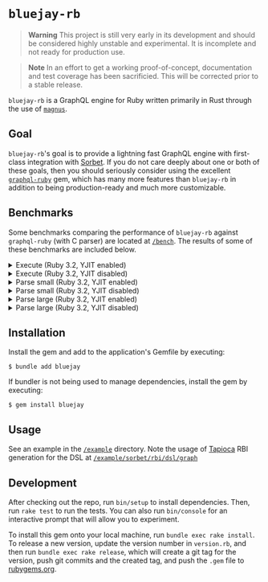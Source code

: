 # `bluejay-rb`

> **Warning**
> This project is still very early in its development and should be considered highly unstable and experimental. It is incomplete and not ready for production use.

> **Note**
> In an effort to get a working proof-of-concept, documentation and test coverage has been sacrificied. This will be corrected prior to a stable release.

`bluejay-rb` is a GraphQL engine for Ruby written primarily in Rust through the use of [`magnus`](https://github.com/matsadler/magnus).

## Goal

`bluejay-rb`'s goal is to provide a lightning fast GraphQL engine with first-class integration with [Sorbet](https://sorbet.org/). If you do not care deeply about one or both of these goals, then you should seriously consider using the excellent [`graphql-ruby`](https://graphql-ruby.org) gem, which has many more features than `bluejay-rb` in addition to being production-ready and much more customizable.

## Benchmarks

Some benchmarks comparing the performance of `bluejay-rb` against `graphql-ruby` (with C parser) are located at [`/bench`](/bench). The results of some of these benchmarks are included below.

<details>
  <summary>Execute (Ruby 3.2, YJIT enabled)</summary>

  ```
  Profiling IPS:
  Warming up --------------------------------------
              bluejay    10.186k i/100ms
  Calculating -------------------------------------
              bluejay     94.905k (±12.6%) i/s -    468.556k in   5.041452s
  Profiling Ruby memory allocations:
  Calculating -------------------------------------
              bluejay   680.000  memsize (     0.000  retained)
                          17.000  objects (     0.000  retained)
                          6.000  strings (     0.000  retained)

  ruby -Ilib bench/execute.rb
  Profiling IPS:
  Warming up --------------------------------------
              graphql   126.000  i/100ms
              bluejay   886.000  i/100ms
  Calculating -------------------------------------
              graphql      1.251k (± 7.8%) i/s -      6.300k in   5.079402s
              bluejay      8.116k (±11.0%) i/s -     40.756k in   5.089903s

  Comparison:
              bluejay:     8115.5 i/s
              graphql:     1251.4 i/s - 6.49x  (± 0.00) slower

  Profiling Ruby memory allocations:
  Calculating -------------------------------------
              graphql    54.136k memsize (   168.000  retained)
                        480.000  objects (     1.000  retained)
                          22.000  strings (     0.000  retained)
              bluejay     5.800k memsize (   168.000  retained)
                          44.000  objects (     1.000  retained)
                          0.000  strings (     0.000  retained)

  Comparison:
              bluejay:       5800 allocated
              graphql:      54136 allocated - 9.33x more
  ```
</details>

<details>
  <summary>Execute (Ruby 3.2, YJIT disabled)</summary>

  ```
  Profiling IPS:
  Warming up --------------------------------------
              graphql    50.000  i/100ms
              bluejay   846.000  i/100ms
  Calculating -------------------------------------
              graphql    491.825  (± 5.5%) i/s -      2.450k in   5.000317s
              bluejay      8.338k (± 4.2%) i/s -     42.300k in   5.083268s

  Comparison:
              bluejay:     8338.4 i/s
              graphql:      491.8 i/s - 16.95x  (± 0.00) slower

  Profiling Ruby memory allocations:
  Calculating -------------------------------------
              graphql    54.136k memsize (    27.536k retained)
                        480.000  objects (   227.000  retained)
                          22.000  strings (    12.000  retained)
              bluejay     5.800k memsize (     5.264k retained)
                          44.000  objects (    37.000  retained)
                          0.000  strings (     0.000  retained)

  Comparison:
              bluejay:       5800 allocated
              graphql:      54136 allocated - 9.33x more
  ```
</details>

<details>
  <summary>Parse small (Ruby 3.2, YJIT enabled)</summary>

  ```
  Profiling IPS:
  Warming up --------------------------------------
              bluejay    35.213k i/100ms
              graphql     5.122k i/100ms
  Calculating -------------------------------------
              bluejay    372.142k (±12.2%) i/s -      1.866M in   5.101777s
              graphql     51.270k (±13.6%) i/s -    256.100k in   5.107247s

  Comparison:
              bluejay:   372141.7 i/s
              graphql:    51269.7 i/s - 7.26x  (± 0.00) slower

  Profiling Ruby memory allocations:
  Calculating -------------------------------------
              bluejay     0.000  memsize (     0.000  retained)
                          0.000  objects (     0.000  retained)
                          0.000  strings (     0.000  retained)
              graphql     6.192k memsize (     4.176k retained)
                          70.000  objects (    58.000  retained)
                          6.000  strings (     6.000  retained)

  Comparison:
              bluejay:          0 allocated
              graphql:       6192 allocated - Infx more
  ```
</details>

<details>
  <summary>Parse small (Ruby 3.2, YJIT disabled)</summary>

  ```
  Profiling IPS:
  Warming up --------------------------------------
              bluejay    23.697k i/100ms
              graphql     4.703k i/100ms
  Calculating -------------------------------------
              bluejay    345.072k (±12.1%) i/s -      1.706M in   5.030643s
              graphql     43.589k (±13.5%) i/s -    216.338k in   5.067260s

  Comparison:
              bluejay:   345072.0 i/s
              graphql:    43589.3 i/s - 7.92x  (± 0.00) slower

  Profiling Ruby memory allocations:
  Calculating -------------------------------------
              bluejay     0.000  memsize (     0.000  retained)
                          0.000  objects (     0.000  retained)
                          0.000  strings (     0.000  retained)
              graphql     6.192k memsize (     0.000  retained)
                          70.000  objects (     0.000  retained)
                          6.000  strings (     0.000  retained)

  Comparison:
              bluejay:          0 allocated
              graphql:       6192 allocated - Infx more
  ```
</details>

<details>
  <summary>Parse large (Ruby 3.2, YJIT enabled)</summary>

  ```
  Profiling IPS:
  Warming up --------------------------------------
              bluejay   183.000  i/100ms
              graphql    20.000  i/100ms
  Calculating -------------------------------------
              bluejay      1.875k (±10.3%) i/s -      9.333k in   5.038755s
              graphql    221.568  (±11.7%) i/s -      1.100k in   5.050325s

  Comparison:
              bluejay:     1875.3 i/s
              graphql:      221.6 i/s - 8.46x  (± 0.00) slower

  Profiling Ruby memory allocations:
  Calculating -------------------------------------
              bluejay     0.000  memsize (     0.000  retained)
                          0.000  objects (     0.000  retained)
                          0.000  strings (     0.000  retained)
              graphql     1.425M memsize (   928.624k retained)
                          16.001k objects (    13.044k retained)
                          50.000  strings (    50.000  retained)

  Comparison:
              bluejay:          0 allocated
              graphql:    1425400 allocated - Infx more
  ```
</details>

<details>
  <summary>Parse large (Ruby 3.2, YJIT disabled)</summary>

  ```
  Profiling IPS:
  Warming up --------------------------------------
              bluejay   167.000  i/100ms
              graphql    22.000  i/100ms
  Calculating -------------------------------------
              bluejay      1.810k (±12.2%) i/s -      9.018k in   5.080901s
              graphql    195.133  (± 8.7%) i/s -    990.000  in   5.115266s

  Comparison:
              bluejay:     1810.1 i/s
              graphql:      195.1 i/s - 9.28x  (± 0.00) slower

  Profiling Ruby memory allocations:
  Calculating -------------------------------------
              bluejay     0.000  memsize (     0.000  retained)
                          0.000  objects (     0.000  retained)
                          0.000  strings (     0.000  retained)
              graphql     1.425M memsize (     0.000  retained)
                          16.001k objects (     0.000  retained)
                          50.000  strings (     0.000  retained)

  Comparison:
              bluejay:          0 allocated
              graphql:    1425400 allocated - Infx more
  ```
</details>

## Installation

Install the gem and add to the application's Gemfile by executing:

    $ bundle add bluejay

If bundler is not being used to manage dependencies, install the gem by executing:

    $ gem install bluejay

## Usage

See an example in the [`/example`](/example) directory. Note the usage of [Tapioca](https://github.com/Shopify/tapioca) RBI generation for the DSL at [`/example/sorbet/rbi/dsl/graph`](/example/sorbet/rbi/dsl/graph)

## Development

After checking out the repo, run `bin/setup` to install dependencies. Then, run `rake test` to run the tests. You can also run `bin/console` for an interactive prompt that will allow you to experiment.

To install this gem onto your local machine, run `bundle exec rake install`. To release a new version, update the version number in `version.rb`, and then run `bundle exec rake release`, which will create a git tag for the version, push git commits and the created tag, and push the `.gem` file to [rubygems.org](https://rubygems.org).
